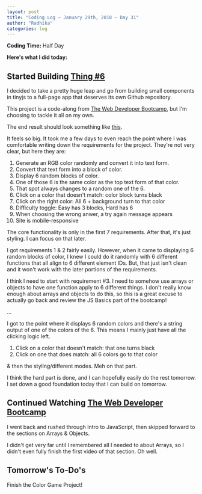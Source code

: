 ```yaml
---
layout: post
title: "Coding Log — January 29th, 2018 — Day 31"
author: "Radhika"
categories: log
---
```


**Coding Time:** Half Day

**Here's what I did today:**

## Started Building [Thing #6](http://rmorabia.com/color-game)

I decided to take a pretty huge leap and go from building small components in tinyjs to a full-page app that deserves its own Github repository.

This project is a code-along from [The Web Developer Bootcamp](http://udemy.com/the-web-developer-bootcamp), but I'm choosing to tackle it all on my own.

The end result should look something like [this](https://codepen.io/DanBonehill/full/VejYRz).

It feels so big. It took me a few days to even reach the point where I was comfortable writing down the requirements for the project. They're not very clear, but here they are:

1. Generate an RGB color randomly and convert it into text form.
2. Convert that text form into a block of color.
3. Display 6 random blocks of color.
4. One of those 6 is the same color as the top text form of that color.
5. That spot always changes to a random one of the 6.
6. Click on a color that doesn't match: color block turns black
7. Click on the right color: All 6 + background turn to that color
8. Difficulty toggle: Easy has 3 blocks, Hard has 6
9. When choosing the wrong anwer, a try again message appears
10. Site is mobile-responsive

The core functionality is only in the first 7 requirements. After that, it's just styling. I can focus on that later. 

I got requirements 1 & 2 fairly easily. However, when it came to displaying 6 random blocks of color, I knew I could do it randomly with 6 different functions that all align to 6 different element IDs. But, that just isn't clean and it won't work with the later portions of the requirements. 

I think I need to start with requirement #3. I need to somehow use arrays or objects to have one function apply to 6 different things. I don't really know enough about arrays and objects to do this, so this is a great excuse to actually go back and review the JS Basics part of the bootcamp!

...

I got to the point where it displays 6 random colors and there's a string output of one of the colors of the 6. This means I mainly just have all the clicking logic left. 

1. Click on a color that doesn't match: that one turns black
2. Click on one that does match: all 6 colors go to that color

& then the styling/different modes. Meh on that part.

I think the hard part is done, and I can hopefully easily do the rest tomorrow. I set down a good foundation today that I can build on tomorrow. 

## Continued Watching [The Web Developer Bootcamp](http://udemy.com/the-web-developer-bootcamp)

I went back and rushed through Intro to JavaScript, then skipped forward to the sections on Arrays & Objects.

I didn't get very far until I remembered all I needed to about Arrays, so I didn't even fully finish the first video of that section. Oh well. 

## Tomorrow's To-Do's

Finish the Color Game Project!
